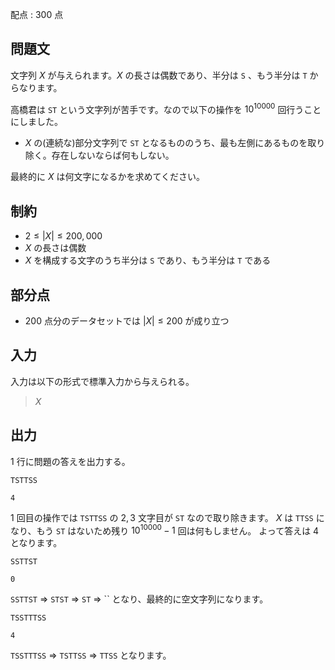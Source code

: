 配点 : $300$ 点

## 問題文

文字列 $X$ が与えられます。$X$ の長さは偶数であり、半分は `S` 、もう半分は `T` からなります。

高橋君は `ST` という文字列が苦手です。なので以下の操作を $10^{10000}$ 回行うことにしました。

- $X$ の(連続な)部分文字列で `ST` となるもののうち、最も左側にあるものを取り除く。存在しないならば何もしない。

最終的に $X$ は何文字になるかを求めてください。

## 制約

- $2 \leq |X| \leq 200,000$
- $X$ の長さは偶数
- $X$ を構成する文字のうち半分は `S` であり、もう半分は `T` である

## 部分点

- $200$ 点分のデータセットでは $|X| \leq 200$ が成り立つ

## 入力

入力は以下の形式で標準入力から与えられる。

> $X$

## 出力

$1$ 行に問題の答えを出力する。

```input1
TSTTSS
```

```output1
4
```

$1$ 回目の操作では `TSTTSS` の $2,3$ 文字目が `ST` なので取り除きます。
$X$ は `TTSS` になり、もう `ST` はないため残り $10^{10000}-1$ 回は何もしません。
よって答えは $4$ となります。

```input2
SSTTST
```

```output2
0
```

`SSTTST` ⇒ `STST` ⇒ `ST` ⇒ `` となり、最終的に空文字列になります。

```input3
TSSTTTSS
```

```output3
4
```

`TSSTTTSS` ⇒ `TSTTSS` ⇒ `TTSS` となります。